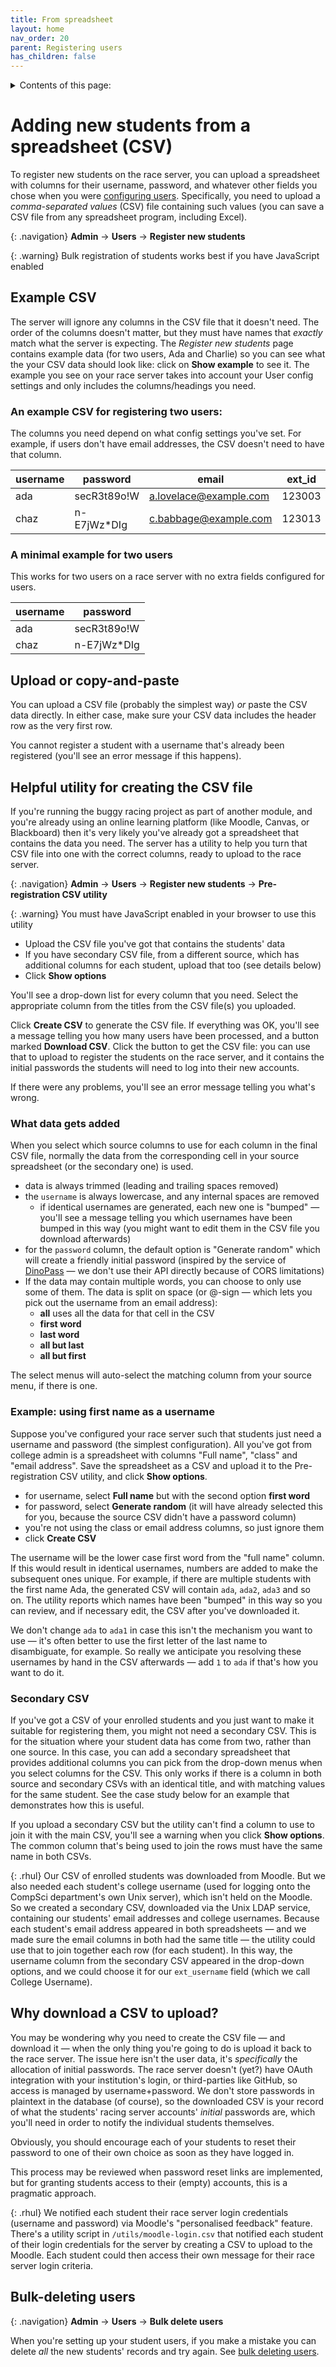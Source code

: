 ```yaml
---
title: From spreadsheet
layout: home
nav_order: 20
parent: Registering users
has_children: false
---
```


<details close markdown="block">
  <summary>
    Contents of this page:
  </summary>
  {: .text-delta }
- TOC
{:toc}
</details>

# Adding new students from a spreadsheet (CSV)

To register new students on the race server, you can upload a spreadsheet with
columns for their username, password, and whatever other fields you chose when
you were [configuring users](../customising/users). Specifically, you need to
upload a _comma-separated values_ (CSV) file containing such values (you can
save a CSV file from any spreadsheet program, including Excel).

{: .navigation}
**Admin** → **Users** → **Register new students**

{: .warning}
Bulk registration of students works best if you have JavaScript enabled


## Example CSV

The server will ignore any columns in the CSV file that it doesn't need. The
order of the columns doesn't matter, but they must have names that _exactly_
match what the server is expecting. The _Register new students_ page contains
example data (for two users, Ada and Charlie) so you can see what the your CSV
data should look like: click on **Show example** to see it. The example you
see on your race server takes into account your User config settings and only
includes the columns/headings you need.


### An example CSV for registering two users:

The columns you need depend on what config settings you've set. For example, if
users don't have email addresses, the CSV doesn't need to have that column.

| username | password    | email                  | ext_id | ext_username | first_name | last_name |
|----------|-------------|------------------------|--------|--------------|------------|-----------|
| ada      | secR3t89o!W | a.lovelace@example.com | 123003 | al003        | Ada        | Lovelace  |
| chaz     | n-E7jWz*DIg | c.babbage@example.com  | 123013 | cb002        | Charles    | Babbage   |



### A minimal example for two users

This works for two users on a race server with no extra fields configured for
users.

| username | password    |
|----------|-------------|
| ada      | secR3t89o!W |
| chaz     | n-E7jWz*DIg |


## Upload or copy-and-paste


You can upload a CSV file (probably the simplest way) _or_ paste the CSV data
directly. In either case, make sure your CSV data includes the header row as the
very first row.

You cannot register a student with a username that's already been registered
(you'll see an error message if this happens).


## Helpful utility for creating the CSV file

If you're running the buggy racing project as part of another module, and you're
already using an online learning platform (like Moodle, Canvas, or Blackboard)
then it's very likely you've already got a spreadsheet that contains the data
you need. The server has a utility to help you turn that CSV file into one with
the correct columns, ready to upload to the race server.

{: .navigation}
**Admin** → **Users** → **Register new students** → **Pre-registration CSV utility**

{: .warning}
You must have JavaScript enabled in your browser to use this utility

* Upload the CSV file you've got that contains the students' data
* If you have secondary CSV file, from a different source, which has additional
  columns for each student, upload that too (see details below)
* Click **Show options**

You'll see a drop-down list for every column that you need. Select the
appropriate column from the titles from the CSV file(s) you uploaded.

Click **Create CSV** to generate the CSV file. If everything was OK, you'll see
a message telling you how many users have been processed, and a button marked
**Download CSV**. Click the button to get the CSV file: you can use that to
upload to register the students on the race server, and it contains the initial
passwords the students will need to log into their new accounts.

If there were any problems, you'll see an error message telling you what's
wrong.

### What data gets added

When you select which source columns to use for each column in the final CSV
file, normally the data from the corresponding cell in your source spreadsheet
(or the secondary one) is used.

* data is always trimmed (leading and trailing spaces removed)
* the `username` is always lowercase, and any internal spaces are removed
  * if identical usernames are generated, each new one is "bumped" — you'll see
    a message telling you which usernames have been bumped in this way (you
    might want to edit them in the CSV file you download afterwards)
* for the `password` column, the default option is "Generate random" which will
  create a friendly initial password (inspired by the service of
  [DinoPass](https://www.dinopass.com) — we don't use their API directly
  because of CORS limitations)
* If the data may contain multiple words, you can choose to only use some of
  them. The data is split on space (or @-sign — which lets you pick out the
  username from an email address):
  * **all** uses all the data for that cell in the CSV
  * **first word**
  * **last word**
  * **all but last**
  * **all but first**

The select menus will auto-select the matching column from your source menu, if
there is one.


### Example: using first name as a username

Suppose you've configured your race server such that students just need a
username and password (the simplest configuration). All you've got from
college admin is a spreadsheet with columns "Full name", "class" and "email
address". Save the spreadsheet as a CSV and upload it to the Pre-registration
CSV utility, and click **Show options**.

* for username, select **Full name** but with the second option **first word**
* for password, select **Generate random** (it will have already selected this
  for you, because the source CSV didn't have a password column)
* you're not using the class or email address columns, so just ignore them
* click **Create CSV**

The username will be the lower case first word from the "full name" column. If
this would result in identical usernames, numbers are added to make the
subsequent ones unique. For example, if there are multiple students with the
first name Ada, the generated CSV will contain `ada`, `ada2`, `ada3` and so on.
The utility reports which names have been "bumped" in this way so you can
review, and if necessary edit, the CSV after you've downloaded it.

We don't change `ada` to `ada1` in case this isn't the mechanism you want to
use — it's often better to use the first letter of the last name to disambiguate,
for example. So really we anticipate you resolving these usernames by hand in
the CSV afterwards — add `1` to `ada` if that's how you want to do it.

### Secondary CSV

If you've got a CSV of your enrolled students and you just want to make it
suitable for registering them, you might not need a secondary CSV. This is for
the situation where your student data has come from two, rather than one
source. In this case, you can add a secondary spreadsheet that provides
additional columns you can pick from the drop-down menus when you select
columns for the CSV. This only works if there is a column in both source and
secondary CSVs with an identical title, and with matching values for the same
student. See the case study below for an example that demonstrates how this is
useful.

If you upload a secondary CSV but the utility can't find a column to use to
join it with the main CSV, you'll see a warning when you click **Show options**.
The common column that's being used to join the rows must have the same name in
both CSVs.

{: .rhul}
Our CSV of enrolled students was downloaded from Moodle. But we also needed
each student's college username (used for logging onto the CompSci department's
own Unix server), which isn't held on the Moodle. So we created a secondary
CSV, downloaded via the Unix LDAP service, containing our students' email
addresses and college usernames. Because each student's email address appeared
in both spreadsheets — and we made sure the email columns in both had the same
title — the utility could use that to join together each row (for each
student). In this way, the username column from the secondary CSV appeared in
the drop-down options, and we could choose it for our `ext_username` field
(which we call College Username).


## Why download a CSV to upload?

You may be wondering why you need to create the CSV file — and download it —
when the only thing you're going to do is upload it back to the race server.
The issue here isn't the user data, it's _specifically_ the allocation of
initial passwords. The race server doesn't (yet?) have OAuth integration with
your institution's login, or third-parties like GitHub, so access is managed by
username+password. We don't store passwords in plaintext in the database (of
course), so the downloaded CSV is your record of what the students' racing
server accounts' _initial_ passwords are, which you'll need in order to notify
the individual students themselves.

Obviously, you should encourage each of your students to reset their password
to one of their own choice as soon as they have logged in.

This process may be reviewed when password reset links are implemented, but
for granting students access to their (empty) accounts, this is a pragmatic
approach.

{: .rhul}
We notified each student their race server login credentials (username and
password) via Moodle's "personalised feedback" feature. There's a utility
script in `/utils/moodle-login.csv` that notified each student of their login
credentials for the server by creating a CSV to upload to the Moodle. Each
student could then access their own message for their race server login
criteria.

## Bulk-deleting users

{: .navigation}
**Admin** → **Users** → **Bulk delete users**

When you're setting up your student users, if you make a mistake you can delete
_all_ the new students' records and try again. See
[bulk deleting users](../running/running/user-management#bulk-deleting-users).

